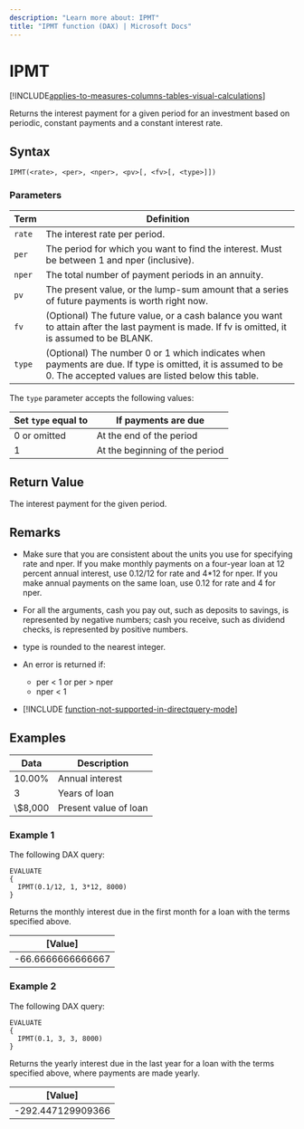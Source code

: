 ```yaml
---
description: "Learn more about: IPMT"
title: "IPMT function (DAX) | Microsoft Docs"
---
```


# IPMT

[!INCLUDE[applies-to-measures-columns-tables-visual-calculations](includes/applies-to-measures-columns-tables-visual-calculations.md)]

Returns the interest payment for a given period for an investment based on periodic, constant payments and a constant interest rate.

## Syntax

```dax
IPMT(<rate>, <per>, <nper>, <pv>[, <fv>[, <type>]])
```

### Parameters

|Term|Definition|  
|--------|--------------|  
|`rate`|The interest rate per period.|
|`per`|The period for which you want to find the interest. Must be between 1 and nper (inclusive).|
|`nper`|The total number of payment periods in an annuity.|
|`pv`|The present value, or the lump-sum amount that a series of future payments is worth right now.|
|`fv`|(Optional) The future value, or a cash balance you want to attain after the last payment is made. If fv is omitted, it is assumed to be BLANK.|
|`type`|(Optional) The number 0 or 1 which indicates when payments are due. If type is omitted, it is assumed to be 0. The accepted values are listed below this table.|

The `type` parameter accepts the following values:

| **Set `type` equal to** | **If payments are due**        |
| --------------------- | ------------------------------ |
| 0 or omitted          | At the end of the period       |
| 1                     | At the beginning of the period |

## Return Value

The interest payment for the given period.

## Remarks

- Make sure that you are consistent about the units you use for specifying rate and nper. If you make monthly payments on a four-year loan at 12 percent annual interest, use 0.12/12 for rate and 4*12 for nper. If you make annual payments on the same loan, use 0.12 for rate and 4 for nper.

- For all the arguments, cash you pay out, such as deposits to savings, is represented by negative numbers; cash you receive, such as dividend checks, is represented by positive numbers.

- type is rounded to the nearest integer.

- An error is returned if:
  - per < 1 or per > nper
  - nper < 1

- [!INCLUDE [function-not-supported-in-directquery-mode](includes/function-not-supported-in-directquery-mode.md)]

## Examples

| **Data** | **Description**       |
| -------- | --------------------- |
| 10.00%   | Annual interest       |
| 3        | Years of loan         |
| \\$8,000   | Present value of loan |

### Example 1

The following DAX query:

```dax
EVALUATE
{
  IPMT(0.1/12, 1, 3*12, 8000)
}
```

Returns the monthly interest due in the first month for a loan with the terms specified above.

| **[Value]**      |
| ------------------ |
| -66.6666666666667 |

### Example 2

The following DAX query:

```dax
EVALUATE
{
  IPMT(0.1, 3, 3, 8000)
}
```

Returns the yearly interest due in the last year for a loan with the terms specified above, where payments are made yearly.

| **[Value]**      |
| ------------------ |
| -292.447129909366 |
